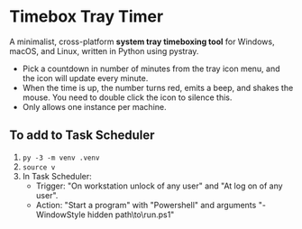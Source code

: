# Timebox Tray Timer

A minimalist, cross-platform **system tray timeboxing tool** for Windows, macOS, and Linux, written in Python using pystray.

- Pick a countdown in number of minutes from the tray icon menu, and the icon will update every minute.
- When the time is up, the number turns red, emits a beep, and shakes the mouse. You need to double click the icon to silence this.
- Only allows one instance per machine.

## To add to Task Scheduler

1. `py -3 -m venv .venv`
2. `source v`
3. In Task Scheduler:
    - Trigger: "On workstation unlock of any user" and "At log on of any user".
    - Action: "Start a program" with "Powershell" and arguments "-WindowStyle hidden path\to\run.ps1"
